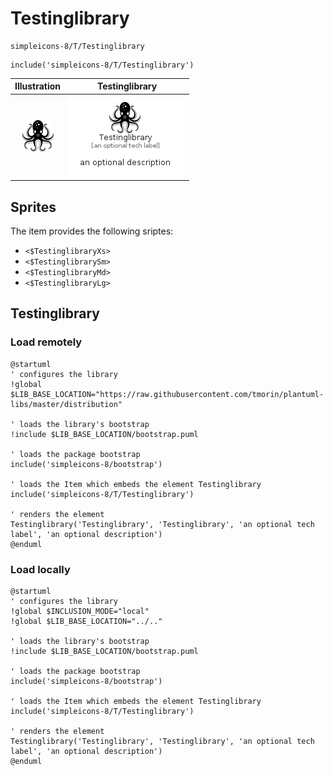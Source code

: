 # Testinglibrary


```text
simpleicons-8/T/Testinglibrary
```

```text
include('simpleicons-8/T/Testinglibrary')
```



| Illustration | Testinglibrary |
| :---: | :---: |
| ![illustration for Illustration](../../simpleicons-8/T/Testinglibrary.png) | ![illustration for Testinglibrary](../../simpleicons-8/T/Testinglibrary.Local.png) |



## Sprites
The item provides the following sriptes:

- `<$TestinglibraryXs>`
- `<$TestinglibrarySm>`
- `<$TestinglibraryMd>`
- `<$TestinglibraryLg>`





## Testinglibrary

### Load remotely
```plantuml
@startuml
' configures the library
!global $LIB_BASE_LOCATION="https://raw.githubusercontent.com/tmorin/plantuml-libs/master/distribution"

' loads the library's bootstrap
!include $LIB_BASE_LOCATION/bootstrap.puml

' loads the package bootstrap
include('simpleicons-8/bootstrap')

' loads the Item which embeds the element Testinglibrary
include('simpleicons-8/T/Testinglibrary')

' renders the element
Testinglibrary('Testinglibrary', 'Testinglibrary', 'an optional tech label', 'an optional description')
@enduml
```

### Load locally
```plantuml
@startuml
' configures the library
!global $INCLUSION_MODE="local"
!global $LIB_BASE_LOCATION="../.."

' loads the library's bootstrap
!include $LIB_BASE_LOCATION/bootstrap.puml

' loads the package bootstrap
include('simpleicons-8/bootstrap')

' loads the Item which embeds the element Testinglibrary
include('simpleicons-8/T/Testinglibrary')

' renders the element
Testinglibrary('Testinglibrary', 'Testinglibrary', 'an optional tech label', 'an optional description')
@enduml
```

